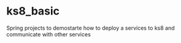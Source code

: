 # ks8_basic
Spring projects to demostarte how to deploy a services to ks8 and communicate with other services 
